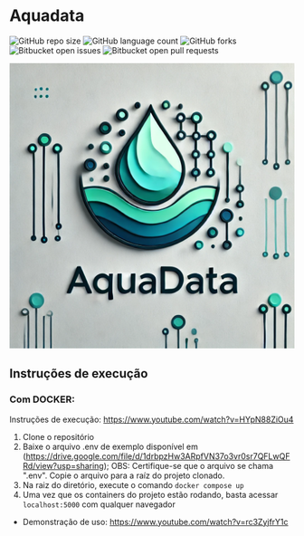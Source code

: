 # Aquadata

![GitHub repo size](https://img.shields.io/github/repo-size/iuricode/README-template?style=for-the-badge)
![GitHub language count](https://img.shields.io/github/languages/count/iuricode/README-template?style=for-the-badge)
![GitHub forks](https://img.shields.io/github/forks/iuricode/README-template?style=for-the-badge)
![Bitbucket open issues](https://img.shields.io/bitbucket/issues/iuricode/README-template?style=for-the-badge)
![Bitbucket open pull requests](https://img.shields.io/bitbucket/pr-raw/iuricode/README-template?style=for-the-badge)

<img src="img/logo.webp" alt="Exemplo imagem">


## Instruções de execução
### Com DOCKER:
Instruções de execução: https://www.youtube.com/watch?v=HYpN88ZiOu4
1. Clone o repositório
2. Baixe o arquivo .env de exemplo disponível em (https://drive.google.com/file/d/1drbpzHw3ARpfVN37o3vr0sr7QFLwQFRd/view?usp=sharing); OBS: Certifique-se que o arquivo se chama ".env". Copie o arquivo para a raíz do projeto clonado.
3. Na raiz do diretório, execute o comando `docker compose up`
4. Uma vez que os containers do projeto estão rodando, basta acessar `localhost:5000` com qualquer navegador

- Demonstração de uso: https://www.youtube.com/watch?v=rc3ZyjfrY1c
